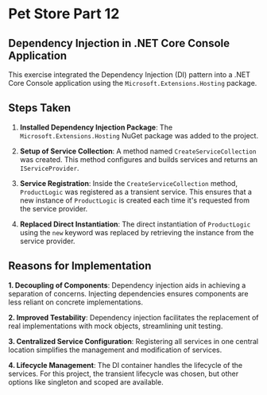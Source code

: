 # Pet Store Part 12

## Dependency Injection in .NET Core Console Application

This exercise integrated the Dependency Injection (DI) pattern into a .NET Core Console application using the `Microsoft.Extensions.Hosting` package. 

## Steps Taken

1. **Installed Dependency Injection Package**:
   The `Microsoft.Extensions.Hosting` NuGet package was added to the project.

2. **Setup of Service Collection**:
   A method named `CreateServiceCollection` was created. This method configures and builds services and returns an `IServiceProvider`.

3. **Service Registration**:
   Inside the `CreateServiceCollection` method, `ProductLogic` was registered as a transient service. This ensures that a new instance of `ProductLogic` is created each time it's requested from the service provider.

4. **Replaced Direct Instantiation**:
   The direct instantiation of `ProductLogic` using the `new` keyword was replaced by retrieving the instance from the service provider.

## Reasons for Implementation

**1. Decoupling of Components**:
   Dependency injection aids in achieving a separation of concerns. Injecting dependencies ensures components are less reliant on concrete implementations.

**2. Improved Testability**:
   Dependency injection facilitates the replacement of real implementations with mock objects, streamlining unit testing.

**3. Centralized Service Configuration**:
   Registering all services in one central location simplifies the management and modification of services.

**4. Lifecycle Management**:
   The DI container handles the lifecycle of the services. For this project, the transient lifecycle was chosen, but other options like singleton and scoped are available.
